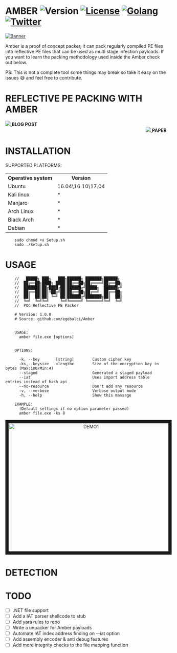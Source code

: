 # AMBER ![Version](https://img.shields.io/badge/version-1.0-brightgreen.svg) [![License](https://img.shields.io/packagist/l/doctrine/orm.svg)](https://raw.githubusercontent.com/EgeBalci/Amber/master/LICENSE) [![Golang](https://img.shields.io/badge/Golang-1.9-blue.svg)](https://golang.org) [![Twitter](https://img.shields.io/twitter/url/http/shields.io.svg?style=social)](https://twitter.com/egeblc)	

[![Banner](https://github.com/EgeBalci/Amber/raw/master/Banner.png)](https://github.com/egebalci/Amber)


Amber is a proof of concept packer, it can pack regularly compiled PE files into reflective PE files that can be used as multi stage infection payloads. If you want to learn the packing methodology used inside the Amber check out below. 

PS: This is not a complete tool some things may break so take it easy on the issues :sweat_smile: and feel free to contribute.

# REFLECTIVE PE PACKING WITH AMBER

<div align="left">
	<a href="https://pentest.blog/packing-reflective-pe-files-with-amber">
		<img src="https://imgur.com/download/f81DnlN" />
	</a>
	<STRONG>BLOG POST</STRONG>
</div>

<div align="right">
	<a href="https://pentest.blog/packing-reflective-pe-files-with-amber">
		<img src="https://imgur.com/download/v8qpHtI" />
	</a>
	<STRONG>PAPER</STRONG>
</div>


# INSTALLATION

SUPPORTED PLATFORMS:
<table>
    <tr>
        <th>Operative system</th>
        <th> Version </th>
    </tr>
    <tr>
        <td>Ubuntu</td>
        <td> 16.04\16.10\17.04 </td>
    </tr>
    <tr>
        <td>Kali linux</td>
        <td> * </td>
    </tr>
    <tr>
        <td>Manjaro</td>
        <td> * </td>
    </tr>
    <tr>
        <td>Arch Linux</td>
        <td> * </td>
    </tr>
    <tr>
        <td>Black Arch</td>
        <td> * </td>
    </tr>
    <tr>
        <td>Debian</td>
        <td> * </td>
    </tr>
</table>


		sudo chmod +x Setup.sh
		sudo ./Setup.sh
# USAGE


		//   █████╗ ███╗   ███╗██████╗ ███████╗██████╗ 
		//  ██╔══██╗████╗ ████║██╔══██╗██╔════╝██╔══██╗
		//  ███████║██╔████╔██║██████╔╝█████╗  ██████╔╝
		//  ██╔══██║██║╚██╔╝██║██╔══██╗██╔══╝  ██╔══██╗
		//  ██║  ██║██║ ╚═╝ ██║██████╔╝███████╗██║  ██║
		//  ╚═╝  ╚═╝╚═╝     ╚═╝╚═════╝ ╚══════╝╚═╝  ╚═╝
		//  POC Reflective PE Packer                                             

		# Version: 1.0.0
		# Source: github.com/egebalci/Amber


		USAGE: 
		  amber file.exe [options]


		OPTIONS:
		  
		  -k, --key       [string]        Custom cipher key
		  -ks,--keysize   <length>        Size of the encryption key in bytes (Max:100/Min:4)
		  --staged                        Generated a staged payload
		  --iat                           Uses import address table entries instead of hash api
		  --no-resource                   Don't add any resource
		  -v, --verbose                   Verbose output mode
		  -h, --help                      Show this massage

		EXAMPLE:
		  (Default settings if no option parameter passed)
		  amber file.exe -ks 8


<div align="center">
	<a href="http://www.youtube.com/watch?feature=player_embedded&v=ZeauXofZw-g" target="_blank">
		<img src="http://img.youtube.com/vi/ZeauXofZw-g/0.jpg" alt="DEMO1" width="500" height="400" border="10" />
	</a>
</div>


# DETECTION




# TODO

- [ ] .NET file support
- [ ] Add a IAT parser shellcode to stub
- [ ] Add yara rules to repo
- [ ] Write a unpacker for Amber payloads
- [ ] Automate IAT index address finding on --iat option
- [ ] Add assembly encoder & anti debug features
- [ ] Add more integrity checks to the file mapping function